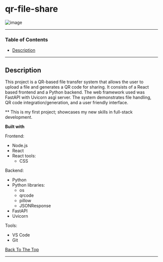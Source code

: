 # qr-file-share

![image](https://github.com/user-attachments/assets/4ed69a40-70b9-4271-a6ff-8e285eac6e2c)

---

### Table of Contents


- [Description](#description)


---

## Description

This project is a QR-based file transfer system that allows the user to upload a file and generates a QR code for sharing. It consists of a React based frontend and a Python backend. The web framework used was FastAPI with Uvicorn asgi server. The system demonstrates file handling, QR code integration/generation, and a user friendly interface. 

** This is my first project; showcases my new skills in full-stack development.

__Built with__

Frontend:
- Node.js
- React
- React tools:
    - CSS

Backend:
- Python
- Python libraries:
    - os
    - qrcode
    - pillow
    - JSONResponse
- FastAPI
- Uvicorn

Tools:
- VS Code
- Git



[Back To The Top](#qr-file-share)

---
